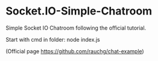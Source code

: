 # Socket.IO-Simple-Chatroom
Simple Socket IO Chatroom following the official tutorial. 

Start with cmd in folder: node index.js

(Official page https://github.com/rauchg/chat-example)
